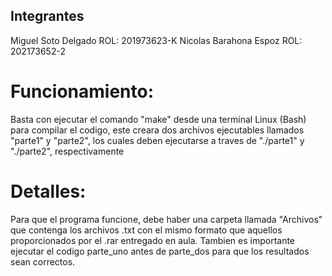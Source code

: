 ## Integrantes
Miguel Soto Delgado     ROL: 201973623-K
Nicolas Barahona Espoz  ROL: 202173652-2

# Funcionamiento:
Basta con ejecutar el comando "make" desde una terminal Linux
(Bash) para compilar el codigo, este creara dos archivos
ejecutables llamados "parte1" y "parte2", los cuales deben
ejecutarse a traves de "./parte1" y "./parte2", respectivamente 

# Detalles:
Para que el programa funcione, debe haber una carpeta llamada
"Archivos" que contenga los archivos .txt con el mismo formato
que aquellos proporcionados por el .rar entregado en aula.
Tambien es importante ejecutar el codigo parte_uno antes de
parte_dos para que los resultados sean correctos.